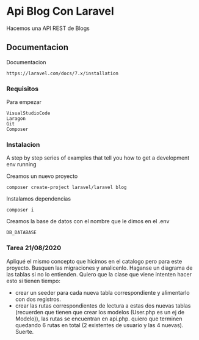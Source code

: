 # Api Blog Con Laravel

Hacemos una API REST de Blogs

## Documentacion

Documentacion

```
https://laravel.com/docs/7.x/installation
```

### Requisitos

Para empezar

```
VisualStudioCode
Laragon
Git
Composer
```

### Instalacion

A step by step series of examples that tell you how to get a development env running

Creamos un nuevo proyecto

```
composer create-project laravel/laravel blog
```

Instalamos dependencias

```
composer i
```

Creamos la base de datos con el nombre que le dimos en el .env

```
DB_DATABASE
```

### Tarea 21/08/2020

Apliqué el mismo concepto que hicimos en el catalogo pero para este proyecto. Busquen las migraciones y analicenlo. Haganse un diagrama de las tablas si no lo entienden.
Quiero que la clase que viene intenten hacer esto si tienen tiempo:
- crear un seeder para cada nueva tabla correspondiente y alimentarlo con dos registros.
- crear las rutas correspondientes de lectura a estas dos nuevas tablas (recuerden que tienen que crear los modelos (User.php es un ej de Modelo)), las rutas se encuentran en api.php. quiero que terminen quedando 6 rutas en total (2 existentes de usuario y las 4 nuevas).
Suerte.